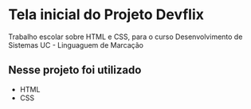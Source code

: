 # Tela inicial do Projeto Devflix
Trabalho escolar sobre HTML e CSS, para o curso Desenvolvimento de Sistemas UC - Linguaguem de Marcação
## Nesse projeto foi utilizado
* HTML
* CSS
